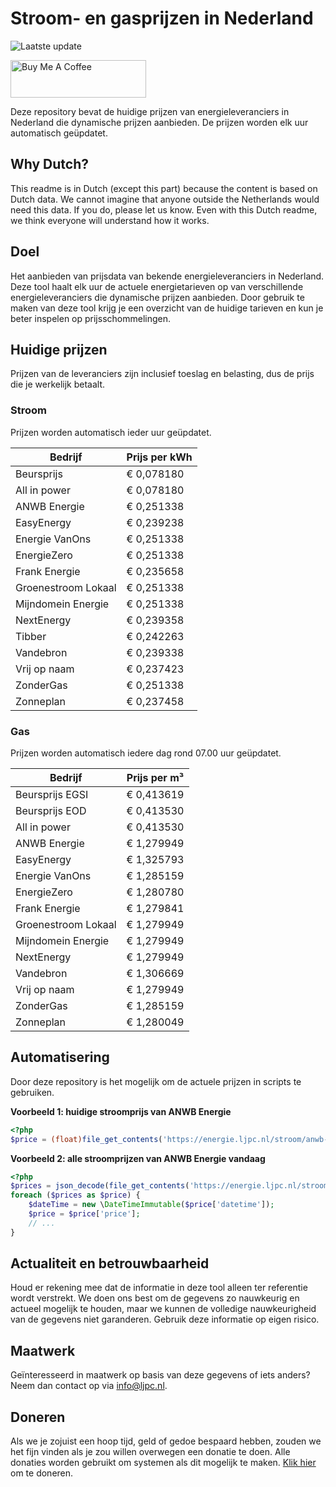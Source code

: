 # Stroom- en gasprijzen in Nederland

![Laatste update](https://img.shields.io/badge/laatste%20update-2025--03--16%2003%3A00%20CET-brightgreen)

<a href="https://www.buymeacoffee.com/Lars-" target="_blank"><img src="https://cdn.buymeacoffee.com/buttons/v2/default-orange.png" alt="Buy Me A Coffee" height="60" style="height: 60px !important;width: 217px !important;" ></a>

Deze repository bevat de huidige prijzen van energieleveranciers in Nederland die dynamische prijzen aanbieden. De prijzen worden elk uur automatisch geüpdatet.

## Why Dutch?

This readme is in Dutch (except this part) because the content is based on Dutch data. We cannot imagine that anyone outside the Netherlands would need this data. If you do, please let us know. Even with this Dutch readme, we think
everyone will understand how it works.

## Doel

Het aanbieden van prijsdata van bekende energieleveranciers in Nederland. Deze tool haalt elk uur de actuele energietarieven op van verschillende energieleveranciers die dynamische prijzen aanbieden. Door gebruik te maken van deze tool
krijg je een overzicht van de huidige tarieven en kun je beter inspelen op prijsschommelingen.

## Huidige prijzen

Prijzen van de leveranciers zijn inclusief toeslag en belasting, dus de prijs die je werkelijk betaalt.

### Stroom

Prijzen worden automatisch ieder uur geüpdatet.

 Bedrijf | Prijs per kWh 
---------|---------------
Beursprijs | € 0,078180
All in power | € 0,078180
ANWB Energie | € 0,251338
EasyEnergy | € 0,239238
Energie VanOns | € 0,251338
EnergieZero | € 0,251338
Frank Energie | € 0,235658
Groenestroom Lokaal | € 0,251338
Mijndomein Energie | € 0,251338
NextEnergy | € 0,239358
Tibber | € 0,242263
Vandebron | € 0,239338
Vrij op naam | € 0,237423
ZonderGas | € 0,251338
Zonneplan | € 0,237458


### Gas

Prijzen worden automatisch iedere dag rond 07.00 uur geüpdatet.

 Bedrijf | Prijs per m³ 
---------|--------------
Beursprijs EGSI | € 0,413619
Beursprijs EOD | € 0,413530
All in power | € 0,413530
ANWB Energie | € 1,279949
EasyEnergy | € 1,325793
Energie VanOns | € 1,285159
EnergieZero | € 1,280780
Frank Energie | € 1,279841
Groenestroom Lokaal | € 1,279949
Mijndomein Energie | € 1,279949
NextEnergy | € 1,279949
Vandebron | € 1,306669
Vrij op naam | € 1,279949
ZonderGas | € 1,285159
Zonneplan | € 1,280049


## Automatisering

Door deze repository is het mogelijk om de actuele prijzen in scripts te gebruiken.

**Voorbeeld 1: huidige stroomprijs van ANWB Energie**

```php
<?php
$price = (float)file_get_contents('https://energie.ljpc.nl/stroom/anwb-energie-nu.txt');

```

**Voorbeeld 2: alle stroomprijzen van ANWB Energie vandaag**

```php
<?php
$prices = json_decode(file_get_contents('https://energie.ljpc.nl/stroom/all-in-power-vandaag.json'),true);
foreach ($prices as $price) {
    $dateTime = new \DateTimeImmutable($price['datetime']);
    $price = $price['price'];
    // ...
}
```

## Actualiteit en betrouwbaarheid

Houd er rekening mee dat de informatie in deze tool alleen ter referentie wordt verstrekt. We doen ons best om de gegevens zo nauwkeurig en actueel mogelijk te houden, maar we kunnen de volledige nauwkeurigheid van de gegevens niet
garanderen. Gebruik deze informatie op eigen risico.

## Maatwerk

Geïnteresseerd in maatwerk op basis van deze gegevens of iets anders? Neem dan contact op
via [info@ljpc.nl](mailto:info@ljpc.nl?subject=Energie%20prijzen).

## Doneren

Als we je zojuist een hoop tijd, geld of gedoe bespaard hebben, zouden we het fijn vinden als je zou willen overwegen een
donatie te doen. Alle donaties worden gebruikt om systemen als dit mogelijk te
maken. [Klik hier](https://www.buymeacoffee.com/Lars-) om te doneren.
